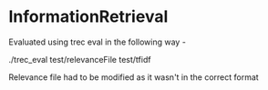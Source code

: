 # InformationRetrieval

Evaluated using trec eval in the following way - 

./trec_eval test/relevanceFile test/tfidf    

Relevance file had to be modified as it wasn't in the correct format
